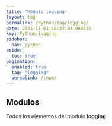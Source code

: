 ```yaml
---
title: "Módulo logging"
layout: tag
permalink: /Python/tag/logging/
date: 2021-11-01 10:24:03.980315
key: Python.logging
sidebar: 
  nav: python
aside: 
  toc: true
pagination: 
  enabled: true
  tag: "logging"
  permalink: /:num/
---
```


<h2>Modulos</h2>
Todos los elementos del modulo <strong>logging</strong>
